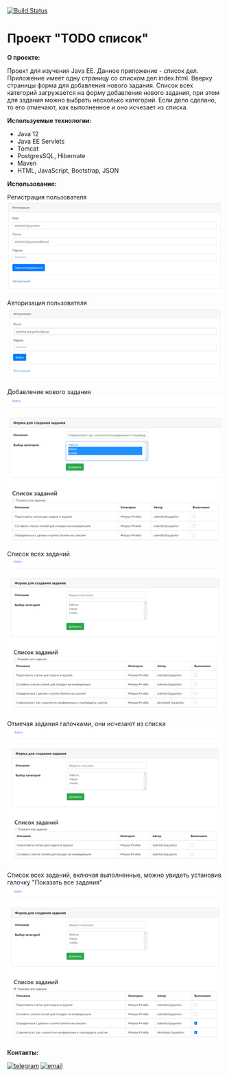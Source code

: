 [![Build Status](https://travis-ci.org/ilyapavlovru/job4j_todo.svg?branch=master)](https://travis-ci.org/ilyapavlovru/job4j_todo)

Проект "TODO список"
=====================

**О проекте:**

Проект для изучения Java EE.
Данное приложение - список дел.
Приложение имеет одну страницу со списком дел index.html.
Вверху страницы форма для добавления нового задания. 
Список всех категорий загружается на форму добавления нового задания, при этом для задания можно выбрать несколько категорий.
Если дело сделано, то его отмечают, как выполненное и оно исчезает из списка.

**Используемые технологии:**

* Java 12
* Java EE Servlets
* Tomcat
* PostgresSQL, Hibernate
* Maven
* HTML, JavaScript, Bootstrap, JSON

**Использование:**

Регистрация пользователя
![ScreenShot](images/2021-05-20_111837.png)

Авторизация пользователя
![ScreenShot](images/2021-05-20_113014.png)

Добавление нового задания
![ScreenShot](images/2021-05-20_112339.png)

Список всех заданий
![ScreenShot](images/2021-05-20_112404.png)

Отмечая задания галочками, они исчезают из списка
![ScreenShot](images/2021-05-20_112433.png)

Список всех заданий, включая выполненные, можно увидеть установив галочку "Показать все задания"
![ScreenShot](images/2021-05-20_112455.png)

**Контакты:**

[![telegram](https://img.shields.io/badge/Telegram-gray?style=for-the-badge&logo=Telegram&logoColor=white)](https://t.me/pavlovilyaru)
[![email](https://img.shields.io/badge/Mail.Ru-blue?style=for-the-badge&logo=Mail.Ru&logoColor=white)](mailto:ilya.pavlov@list.ru)
